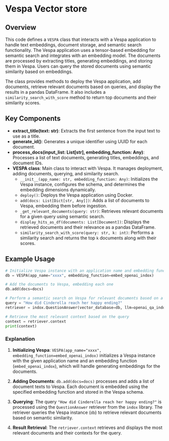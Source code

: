 # Vespa Vector store

## Overview

This code defines a `VESPA` class that interacts with a Vespa application to handle text embeddings, document storage, and semantic search functionality. The Vespa application uses a tensor-based embedding for semantic search and integrates with an embedding model. The documents are processed by extracting titles, generating embeddings, and storing them in Vespa. Users can query the stored documents using semantic similarity based on embeddings.

The class provides methods to deploy the Vespa application, add documents, retrieve relevant documents based on queries, and display the results in a pandas DataFrame. It also includes a `similarity_search_with_score` method to return top documents and their similarity scores.

## Key Components

- **extract_title(text: str)**: Extracts the first sentence from the input text to use as a title.
- **generate_id()**: Generates a unique identifier using UUID for each document.
- **process_docs(input_list: List[str], embedding_function: Any)**: Processes a list of text documents, generating titles, embeddings, and document IDs.
- **VESPA class**: Main class to interact with Vespa. It manages deployment, adding documents, querying, and similarity search.
  - `__init__(app_name: str, embedding_function: Any)`: Initializes the Vespa instance, configures the schema, and determines the embedding dimensions dynamically.
  - `deploy()`: Deploys the Vespa application using Docker.
  - `add(docs: List[Dict[str, Any]])`: Adds a list of documents to Vespa, embedding them before ingestion.
  - `_get_relevant_documents(query: str)`: Retrieves relevant documents for a given query using semantic search.
  - `display_hits_as_df(documents: List[Document])`: Displays the retrieved documents and their relevance as a pandas DataFrame.
  - `similarity_search_with_score(query: str, k: int)`: Performs a similarity search and returns the top `k` documents along with their scores.

## Example Usage

```python
# Initialize Vespa instance with an application name and embedding function
db = VESPA(app_name="xxxx", embedding_function=embed_openai_indox)

# Add the documents to Vespa, embedding each one
db.add(docs=docs)

# Perform a semantic search on Vespa for relevant documents based on a query
query = "How did Cinderella reach her happy ending?"
retriever = indox.QuestionAnswer(vector_database=db, llm=openai_qa_indox, top_k=5)

# Retrieve the most relevant context based on the query
context = retriever.context
print(context)
```

### Explanation

1. **Initializing Vespa**: `VESPA(app_name="xxxx", embedding_function=embed_openai_indox)` initializes a Vespa instance with the given application name and an embedding function (`embed_openai_indox`), which will handle generating embeddings for the documents.
   
2. **Adding Documents**: `db.add(docs=docs)` processes and adds a list of document texts to Vespa. Each document is embedded using the specified embedding function and stored in the Vespa schema.

3. **Querying**: The query `"How did Cinderella reach her happy ending?"` is processed using the `QuestionAnswer` retriever from the `indox` library. The retriever queries the Vespa instance (`db`) to retrieve relevant documents based on semantic similarity.

4. **Result Retrieval**: The `retriever.context` retrieves and displays the most relevant documents and their contexts for the query.

